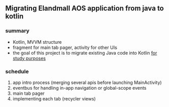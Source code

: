 ## Migrating Elandmall AOS application from java to kotlin
### summary
- Kotlin, MVVM structure
- fragment for main tab pager, activity for other UIs
- the goal of this project is to migrate existing Java code into Kotlin <u>for study purposes</u>

### schedule
1. app intro process (merging several apis before launching MainActivity)
2. eventbus for handling in-app navigation or global-scope events
3. main tab pager
4. implementing each tab (recycler views)